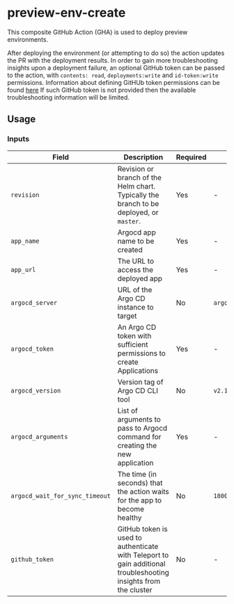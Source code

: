 # preview-env-create

This composite GitHub Action (GHA) is used to deploy preview environments.

After deploying the environment (or attempting to do so) the action updates the PR with the deployment results.
In order to gain more troubleshooting insights upon a deployment failure, an optional GitHub token can be passed to the action,
with `contents: read`, `deployments:write` and `id-token:write` permissions.
Information about defining GitHUb token permissions can be found [here](https://docs.github.com/en/actions/writing-workflows/choosing-what-your-workflow-does/controlling-permissions-for-github_token#defining-access-for-the-github_token-permissions.)
If such GitHub token is not provided then the available troubleshooting information will be limited.

## Usage

### Inputs

| Field             | Description                                                                                                    | Required | Default                 |
|-------------------|----------------------------------------------------------------------------------------------------------------|----------|-------------------------|
| `revision`        | Revision or branch of the Helm chart. Typically the branch to be deployed, or `master`.                        | Yes      | -                       |
| `app_name`        | Argocd app name to be created                                                                                  | Yes      | -                       |
| `app_url`         | The URL to access the deployed app                                                                             | Yes      | -                       |
| `argocd_server`   | URL of the Argo CD instance to target                                                                          | No       | `argocd.int.camunda.com`|
| `argocd_token`    | An Argo CD token with sufficient permissions to create Applications                                            | Yes      | -                       |
| `argocd_version`  | Version tag of Argo CD CLI tool                                                                                | No       | `v2.13.4`               |
| `argocd_arguments`| List of arguments to pass to Argocd command for creating the new application                                   | Yes      | -                       |
| `argocd_wait_for_sync_timeout`| The time (in seconds) that the action waits for the app to become healthy                          | No       | `1800`                  |
| `github_token`    | GitHub token is used to authenticate with Teleport to gain additional troubleshooting insights from the cluster | No       | -                       |
